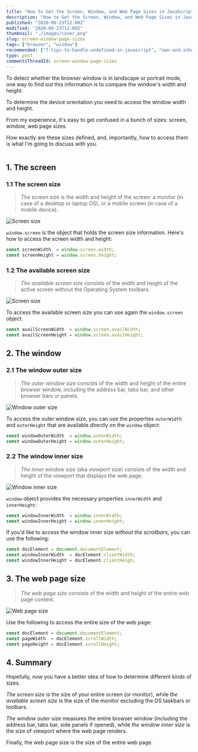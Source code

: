 ```yaml
---
title: "How to Get the Screen, Window, and Web Page Sizes in JavaScript"
description: "How to Get the Screen, Window, and Web Page Sizes in JavaScript."
published: "2020-06-23T12:00Z"
modified: "2020-06-23T12:00Z"
thumbnail: "./images/cover.png"
slug: screen-window-page-sizes
tags: ["browser", "window"]
recommended: ["7-tips-to-handle-undefined-in-javascript", "own-and-inherited-properties-in-javascript"]
type: post
commentsThreadId: screen-window-page-sizes
---
```


To detect whether the browser window is in landscape or portrait mode, one way to find out this information is to compare the window's width and height.  

To determine the device orientation you need to access the window width and height.  

From my experience, it's easy to get confused in a bunch of sizes: screen, window, web page sizes. 

How exactly are these sizes defined, and, importantly, how to access them is what I'm going to discuss with you.  

```toc
```

## 1. The screen

### 1.1 The screen size

> *The screen size* is the width and height of the screen: a monitor (in case of a desktop or laptop OS), or a mobile screen (in case of a mobile device).  

![Screen size](./images/screen-size-2.png)

`window.screen` is the object that holds the screen size information. Here's how to access the screen width and height:

```javascript
const screenWidth  = window.screen.width;
const screenHeight = window.screen.height;
```

### 1.2 The available screen size

> *The available screen size* consists of the width and height of the active screen without the Operating System toolbars.  

![Screen size](./images/avail-screen-size-3.png) 

To access the available screen size you can use again the `window.screen` object:

```javascript
const availScreenWidth  = window.screen.availWidth;
const availScreenHeight = window.screen.availHeight;
```

## 2. The window

### 2.1 The window outer size

> *The outer window size* consists of the width and height of the entire browser window, including the address bar, tabs bar, and other browser bars or panels.  

![Window outer size](./images/window-outer-size-2.png)

To access the outer window size, you can use the properties `outerWidth` and `outerHeight` that are available directly on the `window` object:  

```javascript
const windowOuterWidth  = window.outerWidth;
const windowOuterHeight = window.outerHeight;
```

### 2.2 The window inner size

> *The inner window size* (aka *viewport size*) consists of the width and height of the viewport that displays the web page.  

![Window inner size](./images/window-inner-size-2.png)

`window` object provides the necessary properties `innerWidth` and `innerHeight`:

```javascript
const windowInnerWidth  = window.innerWidth;
const windowInnerHeight = window.innerHeight;
```

If you'd like to access the window inner size *without the scrollbars*, you can use the following:

```javascript
const docElement = document.documentElement;
const windowInnerWidth  = docElement.clientWidth;
const windowInnerHeight = docElement.clientHeigh;
```

## 3. The web page size

> *The web page size* consists of the width and height of the entire web page content.  

![Web page size](./images/web-page-size.png)

Use the following to access the entire size of the web page:

```javascript
const docElement = document.documentElement;
const pageWidth  = docElement.scrollWidth;
const pageHeight = docElement.scrollHeight;
```

## 4. Summary

Hopefully, now you have a better idea of how to determine different kinds of sizes.  

*The screen size* is the size of your entire screen (or monitor), while *the available screen size* is the size of the monitor excluding the OS taskbars or toolbars.  

*The window outer size* measures the entire browser window (including the address bar, tabs bar, side panels if opened), while *the window inner size* is the size of viewport where the web page renders.  

Finally, the web page size is the size of the entire web page.  